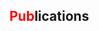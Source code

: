 [//]: # (---)

[//]: # (layout: archive)

[//]: # (title: "<center>Publications</center>")

[//]: # (permalink: )

[//]: # (author_profile: true)

[//]: # (---)

<span style="color:red">Pub</span>lications
---
<script src="https://bibbase.org/show?bib=https://dblp.org/pid/229/3167.bib&jsonp=1"></script>


